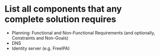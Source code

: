 # List all components that any complete solution requires
- Planning: Functional and Non-Functional Requirements (and optionally, Constraints and Non-Goals)
- DNS
- Identity server (e.g. FreeIPA)
